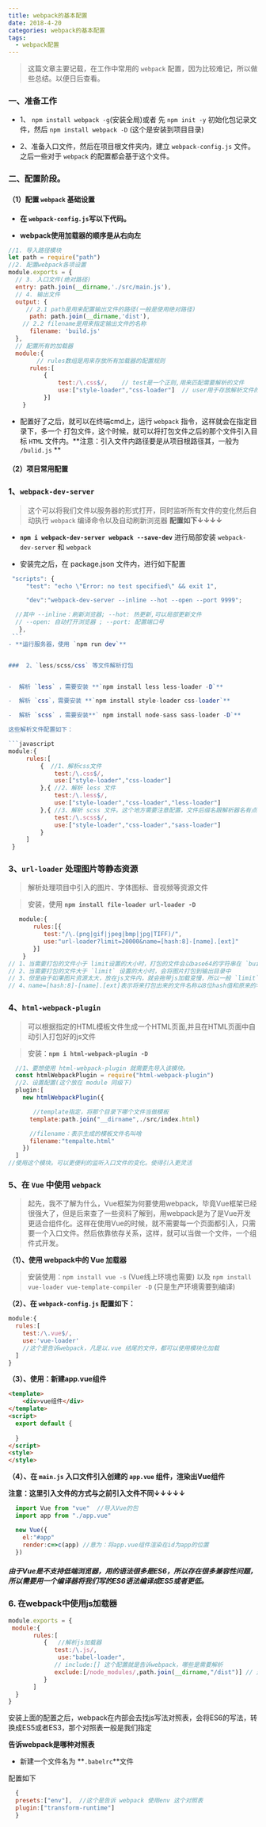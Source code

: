 ```yaml
---
title: webpack的基本配置
date: 2018-4-20
categories: webpack的基本配置
tags:
  - webpack配置
---
```


> 这篇文章主要记载，在工作中常用的 `webpack` 配置，因为比较难记，所以做些总结。以便日后查看。

<!-- more -->

### 一、准备工作

 - 1、 `npm install webpack -g`(安装全局)或者 先 `npm init -y` 初始化包记录文件，然后 `npm install webpack -D` (这个是安装到项目目录)
 
 - 2、准备入口文件，然后在项目根文件夹内，建立 `webpack-config.js` 文件。之后一些对于 `webpack` 的配置都会基于这个文件。

### 二、配置阶段。

#### （1）配置 `webpack` 基础设置
 
 - **在 `webpack-config.js`写以下代码。**
 
 - **webpack使用加载器的顺序是从右向左**

  ```javascript
 //1. 导入路径模块
  let path = require("path")
  //2. 配置webpack各项设置
  module.exports = {
    // 3. 入口文件(绝对路径)
    entry: path.join(__dirname,'./src/main.js'),
    // 4. 输出文件
    output: {
       // 2.1 path是用来配置输出文件的路径(一般是使用绝对路径)
        path: path.join(__dirname,'dist'),
      // 2.2 filename是用来指定输出文件的名称
        filename: 'build.js' 
    },
    // 配置所有的加载器
    module:{
          // rules数组是用来存放所有加载器的配置规则
        rules:[
            {
                test:/\.css$/,    // test是一个正则,用来匹配需要解析的文件
                use:["style-loader","css-loader"]  // user用于存放解析文件的加载器
            }]
      }
   ```
  
  - 配置好了之后，就可以在终端cmd上，运行 `webpack` 指令，这样就会在指定目录下，多一个 打包文件，这个时候，就可以将打包文件之后的那个文件引入目标 `HTML` 文件内。**注意：引入文件内路径要是从项目根路径其，一般为 `/bulid.js` **


#### （2）项目常用配置

### 1、`webpack-dev-server`
  
  > 这个可以将我们文件以服务器的形式打开，同时监听所有文件的变化然后自动执行 `webpack` 编译命令以及自动刷新浏览器
  > **配置如下↓↓↓↓**
 
   - **`npm i webpack-dev-server webpack --save-dev`**   进行局部安装 `webpack-dev-server` 和 `webpack`
      
   - 安装完之后，在 package.json 文件内，进行如下配置

   ```javascript
    "scripts": {
        "test": "echo \"Error: no test specified\" && exit 1",

        "dev":"webpack-dev-server --inline --hot --open --port 9999";

     //其中 --inline：刷新浏览器; --hot: 热更新,可以局部更新文件
     // --open: 自动打开浏览器 ; --port: 配置端口号
      },
    ```
  - **运行服务器，使用 `npm run dev`**


###  2、`less/scss/css` 等文件解析打包


   -  解析 `less` ，需要安装 **`npm install less less-loader -D`**

   -  解析 `css`，需要安装 **`npm install style-loader css-loader`**

   -  解析 `scss` ，需要安装**` npm install node-sass sass-loader -D`**

这些解析文件配置如下：

```javascript
   module:{
        rules:[
            {  //1、解析css文件
                test:/\.css$/,
                use:["style-loader","css-loader"]
            },{ //2、解析 less 文件
                test:/\.less$/,
                use:["style-loader","css-loader","less-loader"]
            },{ //3、解析 scss 文件。这个地方需要注意配置，文件后缀名跟解析器名有点不一样
                test:/\.scss$/,
                use:["style-loader","css-loader","sass-loader"]
            }
        ]
    }

```

### 3、`url-loader` 处理图片等静态资源
 
> 解析处理项目中引入的图片、字体图标、音视频等资源文件

> 安装，使用 **`npm install file-loader url-loader -D`**

```javascript
   module:{
       rules:[{
          test:"/\.(png|gif|jpeg|bmp|jpg|TIFF)/",
          use:"url-loader?limit=20000&name=[hash:8]-[name].[ext]"
       }]
    }
// 1、当需要打包的文件小于 limit设置的大小时，打包的文件会以base64的字符串在 `build.js`
// 2、当需要打包的文件大于 `limit` 设置的大小时，会将图片打包到输出目录中
// 3、但是由于如果图片资源太大，放在js文件内，就会拖带js加载变慢，所以一般 `limit` 值不会设置的太大，一般不超过 5k
// 4、name=[hash:8]-[name].[ext]表示将来打包出来的文件名称以8位hash值和原来的名称进行拼接,文件扩展名不变
```

### 4、`html-webpack-plugin`

> 可以根据指定的HTML模板文件生成一个HTML页面,并且在HTML页面中自动引入打包好的js文件

> 安装：**`npm i html-webpack-plugin -D`**

```javascript
  //1、要想使用 html-webpack-plugin 就需要先导入该模块。
  const htmlWebpackPlugin = require("html-webpack-plugin")
  //2、设置配置(这个放在 module 同级下)
  plugin:[
    new htmlWebpackPlugin({

       //template指定，将那个目录下哪个文件当做模板
      template:path.join("__dirname",./src/index.html)

      //filename：表示生成的模板文件名叫啥
      filename:"tempalte.html" 
    })    
  ]
//使用这个模块。可以更便利的监听入口文件的变化。使得引入更灵活
```

### 5、在 `Vue` 中使用 `webpack`

> 起先，我不了解为什么，Vue框架为何要使用webpack，毕竟Vue框架已经很强大了，但是后来查了一些资料了解到，用webpack是为了是Vue开发更适合组件化。这样在使用Vue的时候，就不需要每一个页面都引入，只需要一个入口文件。然后依靠依存关系，这样，就可以当做一个文件，一个组件式开发。

**（1）、使用 webpack中的 Vue 加载器**
> 安装使用：`npm install vue -s` (Vue线上环境也需要)  以及 `npm install vue-loader vue-template-compiler -D` (只是生产环境需要到编译) 

**（2）、在 `webpack-config.js` 配置如下：**

```javascript
module:{
  rules:[
    test:/\.vue$/,
    use:'vue-loader' 
    //这个是告诉webpack，凡是以.vue 结尾的文件，都可以使用模块化加载
  ]
}
```


**（3）、使用：新建app.vue组件**

```html
<template>
    <div>vue组件</div>
</template>
<script>
  export default {
  
  }
</script>
<style>
</style>
```

**（4）、在 `main.js` 入口文件引入创建的 `app.vue` 组件，渲染出Vue组件**

**注意：这里引入文件的方式与之前引入文件不同↓↓↓↓↓**

```javascript
  import Vue from "vue"  //导入Vue的包
  import app from "./app.vue"

  new Vue({
    el:"#app"
    render:c=>c(app) //意为：将app.vue组件渲染在id为app的位置
  })
```

##### 由于Vue是不支持低端浏览器，用的语法很多是ES6，所以存在很多兼容性问题，所以需要用一个编译器将我们写的ES6语法编译成ES5或者更低。

### 6. 在webpack中使用js加载器

```javascript
module.exports = {
 module:{
       rules:[
          {   //解析js加载器
             test:/\.js/,  
              use:"babel-loader",
             // include:[] 这个配置就是告诉webpack，哪些是需要解析
             exclude:[/node_modules/,path.join(__dirname,"/dist")] // 这个配置是告诉webpack哪些文件是不用解析
          }
       ]
  }
}
```

安装上面的配置之后，webpack在内部会去找js写法对照表，会将ES6的写法，转换成ES5或者ES3，那个对照表一般是我们指定

**告诉webpack是哪种对照表**
  - 新建一个文件名为 **`.babelrc`**文件 

配置如下

```javascript
  {
  presets:["env"],  //这个是告诉 webpack 使用env 这个对照表
  plugin:["transform-runtime"]
  }
``` 
